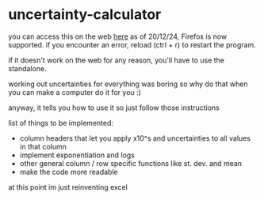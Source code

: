 # uncertainty-calculator
you can access this on the web [here](https://nathenjacobe.github.io/uncertainty-calculator/)
as of 20/12/24, Firefox is now supported. if you encounter an error, reload (ctrl + r) to restart the program.

if it doesn't work on the web for any reason, you'll have to use the standalone.

working out uncertainties for everything was boring so why do that when you can make a computer do it for you :)

anyway, it tells you how to use it so just follow those instructions

list of things to be implemented:
- column headers that let you apply x10^s and uncertainties to all values in that column
- implement exponentiation and logs
- other general column / row specific functions like st. dev. and mean
- make the code more readable

at this point im just reinventing excel
